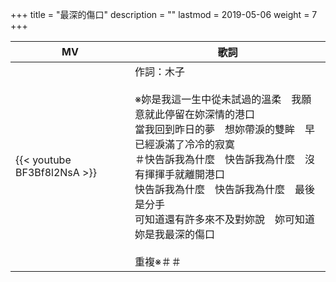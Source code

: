 +++
title = "最深的傷口"
description = ""
lastmod = 2019-05-06
weight = 7
+++

MV  | 歌詞  
--------------|-------
{{< youtube BF3Bf8l2NsA >}}|作詞：木子<br/><br/>※妳是我這一生中從未試過的溫柔　我願意就此停留在妳深情的港口<br/>當我回到昨日的夢　想妳帶淚的雙眸　早已經淚滿了冷冷的寂寞<br/>＃快告訴我為什麼　快告訴我為什麼　沒有揮揮手就離開港口<br/>快告訴我為什麼　快告訴我為什麼　最後是分手<br/>可知道還有許多來不及對妳說　妳可知道妳是我最深的傷口<br/><br/>重複※＃＃

